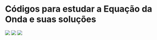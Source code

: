 # Códigos para estudar a Equação da Onda e suas soluções

<img src="https://render.githubusercontent.com/render/math?math=\Huge e^{i \pi} = -1">

<img src="https://render.githubusercontent.com/render/math?math=\Huge c^{2} \frac{\partial^{2}p}{\partial t^{2}} = \frac{\partial^{2}p}{\partial x^{2}}">

<img src="https://render.githubusercontent.com/render/math?math=\Huge c(T) = 331,06 %2B 0,6T">


